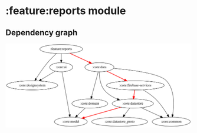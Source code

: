 # :feature:reports module

## Dependency graph

![Dependency graph](../../docs/images/graphs/dep_graph_feature_reports.svg)

